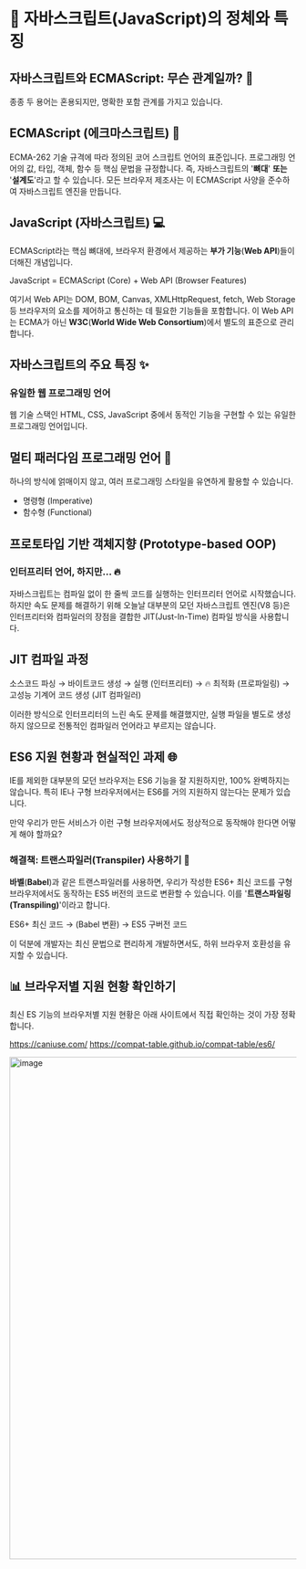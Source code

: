# 📜 자바스크립트(JavaScript)의 정체와 특징

## 자바스크립트와 ECMAScript: 무슨 관계일까? 🤔
종종 두 용어는 혼용되지만, 명확한 포함 관계를 가지고 있습니다.

## ECMAScript (에크마스크립트) 📖
ECMA-262 기술 규격에 따라 정의된 코어 스크립트 언어의 표준입니다. 프로그래밍 언어의 값, 타입, 객체, 함수 등 핵심 문법을 규정합니다. 즉, 자바스크립트의 '**뼈대**' **또는** '**설계도**'라고 할 수 있습니다. 모든 브라우저 제조사는 이 ECMAScript 사양을 준수하여 자바스크립트 엔진을 만듭니다.

## JavaScript (자바스크립트) 💻
ECMAScript라는 핵심 뼈대에, 브라우저 환경에서 제공하는 **부가 기능**(**Web API**)들이 더해진 개념입니다.

JavaScript = ECMAScript (Core) + Web API (Browser Features)

여기서 Web API는 DOM, BOM, Canvas, XMLHttpRequest, fetch, Web Storage 등 브라우저의 요소를 제어하고 통신하는 데 필요한 기능들을 포함합니다. 이 Web API는 ECMA가 아닌 **W3C**(**World Wide Web Consortium**)에서 별도의 표준으로 관리합니다.


## 자바스크립트의 주요 특징 ✨
### 유일한 웹 프로그래밍 언어 
웹 기술 스택인 HTML, CSS, JavaScript 중에서 동적인 기능을 구현할 수 있는 유일한 프로그래밍 언어입니다.

## 멀티 패러다임 프로그래밍 언어 🎨
하나의 방식에 얽매이지 않고, 여러 프로그래밍 스타일을 유연하게 활용할 수 있습니다.

- 명령형 (Imperative)
- 함수형 (Functional)

## 프로토타입 기반 객체지향 (Prototype-based OOP)
### 인터프리터 언어, 하지만... 🔥
자바스크립트는 컴파일 없이 한 줄씩 코드를 실행하는 인터프리터 언어로 시작했습니다. 하지만 속도 문제를 해결하기 위해 오늘날 대부분의 모던 자바스크립트 엔진(V8 등)은 인터프리터와 컴파일러의 장점을 결합한 JIT(Just-In-Time) 컴파일 방식을 사용합니다.

## JIT 컴파일 과정
소스코드 파싱 → 바이트코드 생성 → 실행 (인터프리터) → 🔥 최적화 (프로파일링) → 고성능 기계어 코드 생성 (JIT 컴파일러)

이러한 방식으로 인터프리터의 느린 속도 문제를 해결했지만, 실행 파일을 별도로 생성하지 않으므로 전통적인 컴파일러 언어라고 부르지는 않습니다.

## ES6 지원 현황과 현실적인 과제 🌐
IE를 제외한 대부분의 모던 브라우저는 ES6 기능을 잘 지원하지만, 100% 완벽하지는 않습니다. 특히 IE나 구형 브라우저에서는 ES6를 거의 지원하지 않는다는 문제가 있습니다.

만약 우리가 만든 서비스가 이런 구형 브라우저에서도 정상적으로 동작해야 한다면 어떻게 해야 할까요?

### 해결책: 트랜스파일러(Transpiler) 사용하기 🤖
**바벨**(**Babel**)과 같은 트랜스파일러를 사용하면, 우리가 작성한 ES6+ 최신 코드를 구형 브라우저에서도 동작하는 ES5 버전의 코드로 변환할 수 있습니다. 이를 '**트랜스파일링(**Transpiling**)**'이라고 합니다.

ES6+ 최신 코드 →  (Babel 변환) →  ES5 구버전 코드

이 덕분에 개발자는 최신 문법으로 편리하게 개발하면서도, 하위 브라우저 호환성을 유지할 수 있습니다.

## 📊 브라우저별 지원 현황 확인하기
최신 ES 기능의 브라우저별 지원 현황은 아래 사이트에서 직접 확인하는 것이 가장 정확합니다.

https://caniuse.com/
https://compat-table.github.io/compat-table/es6/

<img width="1893" height="880" alt="image" src="https://github.com/user-attachments/assets/59e85158-4545-4ed6-aa9a-729ce9719f1f" />
